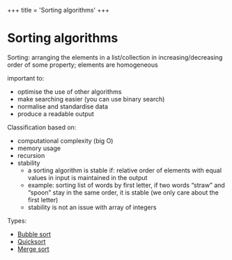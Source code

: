 +++
title = 'Sorting algorithms'
+++
# Sorting algorithms
Sorting: arranging the elements in a list/collection in increasing/decreasing order of some property; elements are homogeneous

important to:

- optimise the use of other algorithms
- make searching easier (you can use binary search)
- normalise and standardise data
- produce a readable output

Classification based on:

- computational complexity (big O)
- memory usage
- recursion
- stability
    - a sorting algorithm is stable if: relative order of elements with equal values in input is maintained in the output
    - example: sorting list of words by first letter, if two words “straw” and “spoon” stay in the same order, it is stable (we only care about the first letter)
    - stability is not an issue with array of integers

Types:

- [Bubble sort](./bubble-sort)
- [Quicksort](./quicksort)
- [Merge sort](./merge-sort)

